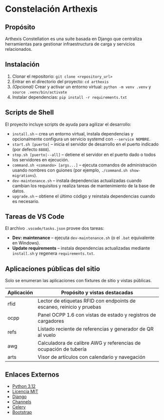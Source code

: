 # Constelación Arthexis

## Propósito
Arthexis Constellation es una suite basada en Django que centraliza herramientas para gestionar infraestructura de carga y servicios relacionados.

## Instalación
1. Clonar el repositorio: `git clone <repository_url>`
2. Entrar en el directorio del proyecto: `cd arthexis`
3. *(Opcional)* Crear y activar un entorno virtual: `python -m venv .venv` y `source .venv/bin/activate`
4. Instalar dependencias: `pip install -r requirements.txt`

## Scripts de Shell
El proyecto incluye scripts de ayuda para agilizar el desarrollo:
- `install.sh` – crea un entorno virtual, instala dependencias y opcionalmente configura un servicio systemd con `--service NOMBRE`.
- `start.sh [puerto]` – inicia el servidor de desarrollo en el puerto indicado (por defecto `8888`).
- `stop.sh [puerto|--all]` – detiene el servidor en el puerto dado o todos los servidores en ejecución.
- `command.sh <comando> [args...]` – ejecuta comandos de administración usando nombres con guiones (por ejemplo, `./command.sh show-migrations`).
- `dev-maintenance.sh` – instala dependencias actualizadas cuando cambian los requisitos y realiza tareas de mantenimiento de la base de datos.
- `upgrade.sh` – obtiene el último código y reinstala dependencias cuando es necesario.

## Tareas de VS Code
El archivo `.vscode/tasks.json` provee dos tareas:

- **Dev: maintenance** – ejecuta `dev-maintenance.sh` (o el `.bat` equivalente en Windows).
- **Update requirements** – instala dependencias actualizadas mediante `install.sh` y regenera `requirements.txt`.

## Aplicaciones públicas del sitio
Solo se enumeran las aplicaciones con fixtures de sitio y vistas públicas.

| Aplicación | Propósito y vistas destacadas |
| --- | --- |
| rfid | Lector de etiquetas RFID con endpoints de escaneo, reinicio y pruebas |
| ocpp | Panel OCPP 1.6 con vistas de estado y registros de cargadores |
| refs | Listado reciente de referencias y generador de QR al vuelo |
| awg | Calculadora de calibre AWG y referencias de ocupación de tubería |
| arts | Visor de artículos con calendario y navegación |

## Enlaces Externos
- [Python 3.12](https://www.python.org/downloads/release/python-31210/)
- [Licencia MIT](LICENSE)
- [Django](https://www.djangoproject.com/)
- [Channels](https://channels.readthedocs.io/)
- [Celery](https://docs.celeryq.dev/)
- [Bootstrap](https://getbootstrap.com/)
